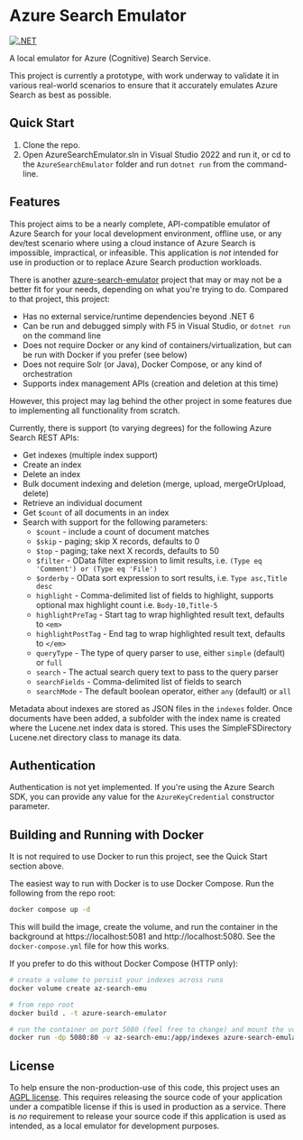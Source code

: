 # Azure Search Emulator
[![.NET](https://github.com/feature23/AzureSearchEmulator/actions/workflows/dotnet.yml/badge.svg)](https://github.com/feature23/AzureSearchEmulator/actions/workflows/dotnet.yml)

A local emulator for Azure (Cognitive) Search Service.

This project is currently a prototype, with work underway to validate it in various real-world scenarios 
to ensure that it accurately emulates Azure Search as best as possible.

## Quick Start

1. Clone the repo.
2. Open AzureSearchEmulator.sln in Visual Studio 2022 and run it, 
or cd to the `AzureSearchEmulator` folder and run `dotnet run` from the command-line.

## Features

This project aims to be a nearly complete, API-compatible emulator of Azure Search for your local development environment,
offline use, or any dev/test scenario where using a cloud instance of Azure Search is impossible, impractical, or infeasible.
This application is *not* intended for use in production or to replace Azure Search production workloads.

There is another [azure-search-emulator](https://github.com/tomasloksa/azure-search-emulator) project that may or may not be a better
fit for your needs, depending on what you're trying to do. Compared to that project, this project:

* Has no external service/runtime dependencies beyond .NET 6
* Can be run and debugged simply with F5 in Visual Studio, or `dotnet run` on the command line
* Does not require Docker or any kind of containers/virtualization, but can be run with Docker if you prefer (see below)
* Does not require Solr (or Java), Docker Compose, or any kind of orchestration
* Supports index management APIs (creation and deletion at this time)

However, this project may lag behind the other project in some features due to implementing all functionality from scratch.

Currently, there is support (to varying degrees) for the following Azure Search REST APIs:
* Get indexes (multiple index support)
* Create an index
* Delete an index
* Bulk document indexing and deletion (merge, upload, mergeOrUpload, delete)
* Retrieve an individual document
* Get `$count` of all documents in an index
* Search with support for the following parameters: 
  * `$count` - include a count of document matches
  * `$skip` - paging; skip X records, defaults to 0
  * `$top` - paging; take next X records, defaults to 50
  * `$filter` - OData filter expression to limit results, i.e. `(Type eq 'Comment') or (Type eq 'File')`
  * `$orderby` - OData sort expression to sort results, i.e. `Type asc,Title desc`
  * `highlight` - Comma-delimited list of fields to highlight, supports optional max highlight count i.e. `Body-10,Title-5`
  * `highlightPreTag` - Start tag to wrap highlighted result text, defaults to `<em>`
  * `highlightPostTag` - End tag to wrap highlighted result text, defaults to `</em>`
  * `queryType` - The type of query parser to use, either `simple` (default) or `full`
  * `search` - The actual search query text to pass to the query parser
  * `searchFields` - Comma-delimited list of fields to search
  * `searchMode` - The default boolean operator, either `any` (default) or `all`

Metadata about indexes are stored as JSON files in the `indexes` folder. 
Once documents have been added, a subfolder with the index name is created where the Lucene.net index data is stored.
This uses the SimpleFSDirectory Lucene.net directory class to manage its data.

## Authentication

Authentication is not yet implemented. If you're using the Azure Search SDK, you can provide any value for the `AzureKeyCredential` constructor parameter.

## Building and Running with Docker

It is not required to use Docker to run this project, see the Quick Start section above. 

The easiest way to run with Docker is to use Docker Compose. Run the following from the repo root:

```bash
docker compose up -d
```

This will build the image, create the volume, and run the container in the background at https://localhost:5081 and http://localhost:5080. See the `docker-compose.yml` file for how this works.

If you prefer to do this without Docker Compose (HTTP only):

```bash
# create a volume to persist your indexes across runs
docker volume create az-search-emu

# from repo root
docker build . -t azure-search-emulator

# run the container on port 5080 (feel free to change) and mount the volume
docker run -dp 5080:80 -v az-search-emu:/app/indexes azure-search-emulator
```

## License

To help ensure the non-production-use of this code, this project uses an [AGPL license](LICENSE). This requires releasing the
source code of your application under a compatible license if this is used in production as a service. 
There is *no* requirement to release your source code if this application is used as intended, as a local emulator for development purposes.
